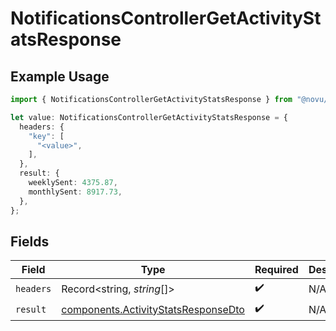# NotificationsControllerGetActivityStatsResponse

## Example Usage

```typescript
import { NotificationsControllerGetActivityStatsResponse } from "@novu/api/models/operations";

let value: NotificationsControllerGetActivityStatsResponse = {
  headers: {
    "key": [
      "<value>",
    ],
  },
  result: {
    weeklySent: 4375.87,
    monthlySent: 8917.73,
  },
};
```

## Fields

| Field                                                                                      | Type                                                                                       | Required                                                                                   | Description                                                                                |
| ------------------------------------------------------------------------------------------ | ------------------------------------------------------------------------------------------ | ------------------------------------------------------------------------------------------ | ------------------------------------------------------------------------------------------ |
| `headers`                                                                                  | Record<string, *string*[]>                                                                 | :heavy_check_mark:                                                                         | N/A                                                                                        |
| `result`                                                                                   | [components.ActivityStatsResponseDto](../../models/components/activitystatsresponsedto.md) | :heavy_check_mark:                                                                         | N/A                                                                                        |